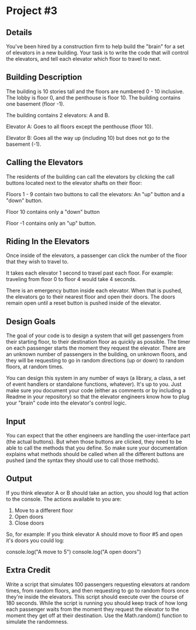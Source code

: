 # Project #3


## Details
 
You've been hired by a construction firm to help build the "brain" for a set of elevators in a new building. Your task is to write the code that will control the elevators, and tell each elevator which floor to travel to next.

## Building Description

The building is 10 stories tall and the floors are numbered 0 - 10 inclusive. The lobby is floor 0, and the penthouse is floor 10. The building contains one basement (floor -1).

The building contains 2 elevators: A and B.

Elevator A: Goes to all floors except the penthouse (floor 10).

Elevator B: Goes all the way up (including 10) but does not go to the basement (-1).



## Calling the Elevators

The residents of the building can call the elevators by clicking the call buttons located next to the elevator shafts on their floor:

Floors 1 - 9 contain two buttons to call the elevators: An "up" button and a "down" button.

Floor 10 contains only a "down" button

Floor -1 contains only an "up" button.



## Riding In the Elevators

Once inside of the elevators, a passenger can click the number of the floor that they wish to travel to.

It takes each elevator 1 second to travel past each floor. For example: traveling from floor 0 to floor 4 would take 4 seconds.

There is an emergency button inside each elevator. When that is pushed, the elevators go to their nearest floor and open their doors. The doors remain open until a reset button is pushed inside of the elevator.

## Design Goals

The goal of your code is to design a system that will get passengers from their starting floor, to their destination floor as quickly as possible. The timer on each passenger starts the moment they request the elevator. There are an unknown number of passengers in the building, on unknown floors, and they will be requesting to go in random directions (up or down) to random floors, at random times.

You can design this system in any number of ways (a library, a class, a set of event handlers or standalone functions, whatever). It's up to you. Just make sure you document your code (either as comments or by including a Readme in your repository) so that the elevator engineers know how to plug your "brain" code into the elevator's control logic.

## Input

You can expect that the other engineers are handling the user-interface part (the actual buttons). But when those buttons are clicked, they need to be able to call the methods that you define. So make sure your documentation explains what methods should be called when all the different buttons are pushed (and the syntax they should use to call those methods).

## Output

If you think elevator A or B should take an action, you should log that action to the console. The actions available to you are:

1. Move to a different floor
2. Open doors
3. Close doors

So, for example: If you think elevator A should move to floor #5 and open it's doors you could log:

console.log("A move to 5")
console.log("A open doors")

## Extra Credit

Write a script that simulates 100 passengers requesting elevators at random times, from random floors, and then requesting to go to random floors once they're inside the elevators. This script should execute over the course of 180 seconds. While the script is running you should keep track of how long each passenger waits from the moment they request the elevator to the moment they get off at their destination. Use the Math.random() function to simulate the randomness.
